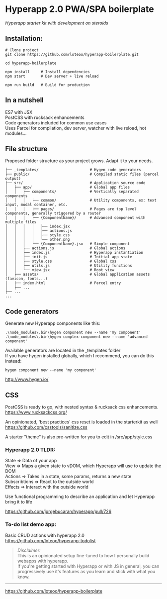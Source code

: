 # Hyperapp 2.0 PWA/SPA boilerplate
*Hyperapp starter kit with development on steroids*  

## Installation: 
```
# Clone project
git clone https://github.com/loteoo/hyperapp-boilerplate.git

cd hyperapp-boilerplate

npm install     # Install dependencies
npm start       # Dev server + live reload
```

```
npm run build   # Build for production
```


 
## In a nutshell

ES7 with JSX  
PostCSS with rucksack enhancements  
Code generators included for common use cases  
Uses Parcel for compilation, dev server, watcher with live reload, hot modules...  



## File structure
Proposed folder structure as your project grows. Adapt it to your needs.

```
├── _templates/                       # Hygen code generators
├── public/                           # Compiled static files (parcel output)
├── src/                              # Application source code
│   ├── app/                          # Global app files
│   │   ├── components/               # Vertically separated components
│   │   │   ├── common/               # Utility components, ex: text input, modal container, etc.
│   │   │   ├── pages/                # Pages are top level components, generally triggered by a router
│   │   │   ├── {ComponentName}/      # Advanced component with multiple files
│   │   │   │   ├── index.jsx
│   │   │   │   ├── actions.js
│   │   │   │   ├── style.css
│   │   │   │   └── other.png
│   │   │   └── {ComponentName}.jsx   # Simple component
│   │   ├── actions.js                # Global actions
│   │   ├── index.js                  # Hyperapp instantiation
│   │   ├── init.js                   # Initial app state
│   │   ├── style.css                 # Global css
│   │   ├── utils.js                  # Utility functions
│   │   └── view.jsx                  # Root view
│   ├── assets/                       # Global application assets (favicon, fonts...)
│   ├── index.html                    # Parcel entry
│   ├── ...
├── ...
...
```




## Code generators
Generate new Hyperapp components like this:
```
.\node_modules\.bin\hygen component new --name 'my component'
.\node_modules\.bin\hygen complex-component new --name 'advanced component'
```
Available generators are located in the _templates folder  
If you have hygen installed globally, which I recommend, you can do this instead: 
```
hygen component new --name 'my component'
```
 
http://www.hygen.io/







## CSS 
PostCSS is ready to go, with nested syntax & rucksack css enhancements.  
https://www.rucksackcss.org/

An opinionated, 'best practices' css reset is loaded in the starterkit as well  
https://github.com/csstools/sanitize.css

A starter "theme" is also pre-written for you to edit in /src/app/style.css





### Hyperapp 2.0 TLDR:

State => Data of your app  
View => Maps a given state to vDOM, which Hyperapp will use to update the DOM  
Actions => Takes in a state, some params, returns a new state  
Subscribtions => React to the outside world  
Effects => Interact with the outside world  

Use functional programming to describe an application 
and let Hyperapp bring it to life

https://github.com/jorgebucaran/hyperapp/pull/726


### To-do list demo app:
Basic CRUD actions with hyperapp 2.0  
https://github.com/loteoo/hyperapp-todolist


> *Disclaimer:*  
This is an opinionated setup fine-tuned to how 
I personally build webapps with hyperapp.  
If you're getting started with Hyperapp or with 
JS in general, you can progressively use it's features 
as you learn and stick with what you know.


---  


https://github.com/loteoo/hyperapp-boilerplate


